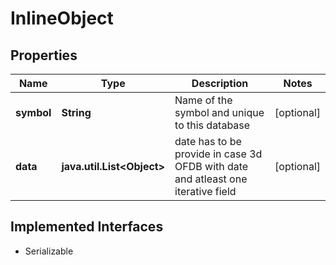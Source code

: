 

# InlineObject


## Properties

Name | Type | Description | Notes
------------ | ------------- | ------------- | -------------
**symbol** | **String** | Name of the symbol and unique to this database |  [optional]
**data** | **java.util.List&lt;Object&gt;** | date has to be provide in case 3d OFDB with date and atleast one iterative field |  [optional]


## Implemented Interfaces

* Serializable


